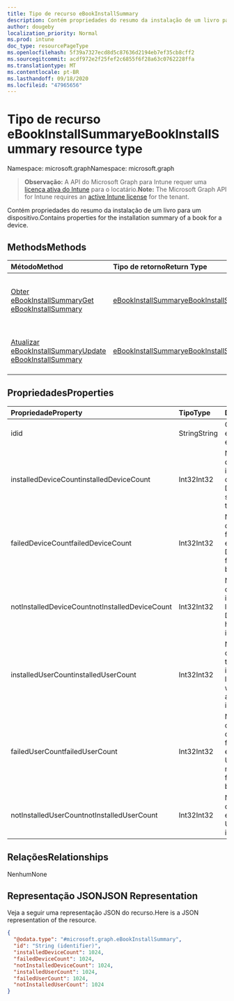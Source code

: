 ```yaml
---
title: Tipo de recurso eBookInstallSummary
description: Contém propriedades do resumo da instalação de um livro para um dispositivo.
author: dougeby
localization_priority: Normal
ms.prod: intune
doc_type: resourcePageType
ms.openlocfilehash: 5f39a7327ecd8d5c87636d2194eb7ef35cb8cff2
ms.sourcegitcommit: acdf972e2f25fef2c6855f6f28a63c0762228ffa
ms.translationtype: MT
ms.contentlocale: pt-BR
ms.lasthandoff: 09/18/2020
ms.locfileid: "47965656"
---
```

# <a name="ebookinstallsummary-resource-type"></a><span data-ttu-id="8e75a-103">Tipo de recurso eBookInstallSummary</span><span class="sxs-lookup"><span data-stu-id="8e75a-103">eBookInstallSummary resource type</span></span>

<span data-ttu-id="8e75a-104">Namespace: microsoft.graph</span><span class="sxs-lookup"><span data-stu-id="8e75a-104">Namespace: microsoft.graph</span></span>

> <span data-ttu-id="8e75a-105">**Observação:** A API do Microsoft Graph para Intune requer uma [licença ativa do Intune](https://go.microsoft.com/fwlink/?linkid=839381) para o locatário.</span><span class="sxs-lookup"><span data-stu-id="8e75a-105">**Note:** The Microsoft Graph API for Intune requires an [active Intune license](https://go.microsoft.com/fwlink/?linkid=839381) for the tenant.</span></span>

<span data-ttu-id="8e75a-106">Contém propriedades do resumo da instalação de um livro para um dispositivo.</span><span class="sxs-lookup"><span data-stu-id="8e75a-106">Contains properties for the installation summary of a book for a device.</span></span>

## <a name="methods"></a><span data-ttu-id="8e75a-107">Methods</span><span class="sxs-lookup"><span data-stu-id="8e75a-107">Methods</span></span>
|<span data-ttu-id="8e75a-108">Método</span><span class="sxs-lookup"><span data-stu-id="8e75a-108">Method</span></span>|<span data-ttu-id="8e75a-109">Tipo de retorno</span><span class="sxs-lookup"><span data-stu-id="8e75a-109">Return Type</span></span>|<span data-ttu-id="8e75a-110">Descrição</span><span class="sxs-lookup"><span data-stu-id="8e75a-110">Description</span></span>|
|:---|:---|:---|
|[<span data-ttu-id="8e75a-111">Obter eBookInstallSummary</span><span class="sxs-lookup"><span data-stu-id="8e75a-111">Get eBookInstallSummary</span></span>](../api/intune-books-ebookinstallsummary-get.md)|[<span data-ttu-id="8e75a-112">eBookInstallSummary</span><span class="sxs-lookup"><span data-stu-id="8e75a-112">eBookInstallSummary</span></span>](../resources/intune-books-ebookinstallsummary.md)|<span data-ttu-id="8e75a-113">Ler propriedades e relações de objetos de [eBookInstallSummary](../resources/intune-books-ebookinstallsummary.md).</span><span class="sxs-lookup"><span data-stu-id="8e75a-113">Read properties and relationships of the [eBookInstallSummary](../resources/intune-books-ebookinstallsummary.md) object.</span></span>|
|[<span data-ttu-id="8e75a-114">Atualizar eBookInstallSummary</span><span class="sxs-lookup"><span data-stu-id="8e75a-114">Update eBookInstallSummary</span></span>](../api/intune-books-ebookinstallsummary-update.md)|[<span data-ttu-id="8e75a-115">eBookInstallSummary</span><span class="sxs-lookup"><span data-stu-id="8e75a-115">eBookInstallSummary</span></span>](../resources/intune-books-ebookinstallsummary.md)|<span data-ttu-id="8e75a-116">Atualizar as propriedades de um objeto de [eBookInstallSummary](../resources/intune-books-ebookinstallsummary.md).</span><span class="sxs-lookup"><span data-stu-id="8e75a-116">Update the properties of a [eBookInstallSummary](../resources/intune-books-ebookinstallsummary.md) object.</span></span>|

## <a name="properties"></a><span data-ttu-id="8e75a-117">Propriedades</span><span class="sxs-lookup"><span data-stu-id="8e75a-117">Properties</span></span>
|<span data-ttu-id="8e75a-118">Propriedade</span><span class="sxs-lookup"><span data-stu-id="8e75a-118">Property</span></span>|<span data-ttu-id="8e75a-119">Tipo</span><span class="sxs-lookup"><span data-stu-id="8e75a-119">Type</span></span>|<span data-ttu-id="8e75a-120">Descrição</span><span class="sxs-lookup"><span data-stu-id="8e75a-120">Description</span></span>|
|:---|:---|:---|
|<span data-ttu-id="8e75a-121">id</span><span class="sxs-lookup"><span data-stu-id="8e75a-121">id</span></span>|<span data-ttu-id="8e75a-122">String</span><span class="sxs-lookup"><span data-stu-id="8e75a-122">String</span></span>|<span data-ttu-id="8e75a-123">Chave da entidade.</span><span class="sxs-lookup"><span data-stu-id="8e75a-123">Key of the entity.</span></span>|
|<span data-ttu-id="8e75a-124">installedDeviceCount</span><span class="sxs-lookup"><span data-stu-id="8e75a-124">installedDeviceCount</span></span>|<span data-ttu-id="8e75a-125">Int32</span><span class="sxs-lookup"><span data-stu-id="8e75a-125">Int32</span></span>|<span data-ttu-id="8e75a-126">Número de dispositivos que instalaram este livro com êxito.</span><span class="sxs-lookup"><span data-stu-id="8e75a-126">Number of Devices that have successfully installed this book.</span></span>|
|<span data-ttu-id="8e75a-127">failedDeviceCount</span><span class="sxs-lookup"><span data-stu-id="8e75a-127">failedDeviceCount</span></span>|<span data-ttu-id="8e75a-128">Int32</span><span class="sxs-lookup"><span data-stu-id="8e75a-128">Int32</span></span>|<span data-ttu-id="8e75a-129">Número de dispositivos que falharam ao instalar este livro.</span><span class="sxs-lookup"><span data-stu-id="8e75a-129">Number of Devices that have failed to install this book.</span></span>|
|<span data-ttu-id="8e75a-130">notInstalledDeviceCount</span><span class="sxs-lookup"><span data-stu-id="8e75a-130">notInstalledDeviceCount</span></span>|<span data-ttu-id="8e75a-131">Int32</span><span class="sxs-lookup"><span data-stu-id="8e75a-131">Int32</span></span>|<span data-ttu-id="8e75a-132">Número de dispositivos que não instalaram este livro.</span><span class="sxs-lookup"><span data-stu-id="8e75a-132">Number of Devices that does not have this book installed.</span></span>|
|<span data-ttu-id="8e75a-133">installedUserCount</span><span class="sxs-lookup"><span data-stu-id="8e75a-133">installedUserCount</span></span>|<span data-ttu-id="8e75a-134">Int32</span><span class="sxs-lookup"><span data-stu-id="8e75a-134">Int32</span></span>|<span data-ttu-id="8e75a-135">Número de usuários cujos dispositivos tiveram êxito ao instalar este livro.</span><span class="sxs-lookup"><span data-stu-id="8e75a-135">Number of Users whose devices have all succeeded to install this book.</span></span>|
|<span data-ttu-id="8e75a-136">failedUserCount</span><span class="sxs-lookup"><span data-stu-id="8e75a-136">failedUserCount</span></span>|<span data-ttu-id="8e75a-137">Int32</span><span class="sxs-lookup"><span data-stu-id="8e75a-137">Int32</span></span>|<span data-ttu-id="8e75a-138">Número de usuários que têm um ou mais dispositivos que falharam ao instalar este livro.</span><span class="sxs-lookup"><span data-stu-id="8e75a-138">Number of Users that have 1 or more device that failed to install this book.</span></span>|
|<span data-ttu-id="8e75a-139">notInstalledUserCount</span><span class="sxs-lookup"><span data-stu-id="8e75a-139">notInstalledUserCount</span></span>|<span data-ttu-id="8e75a-140">Int32</span><span class="sxs-lookup"><span data-stu-id="8e75a-140">Int32</span></span>|<span data-ttu-id="8e75a-141">Número de usuários que não instalaram este livro.</span><span class="sxs-lookup"><span data-stu-id="8e75a-141">Number of Users that did not install this book.</span></span>|

## <a name="relationships"></a><span data-ttu-id="8e75a-142">Relações</span><span class="sxs-lookup"><span data-stu-id="8e75a-142">Relationships</span></span>
<span data-ttu-id="8e75a-143">Nenhum</span><span class="sxs-lookup"><span data-stu-id="8e75a-143">None</span></span>

## <a name="json-representation"></a><span data-ttu-id="8e75a-144">Representação JSON</span><span class="sxs-lookup"><span data-stu-id="8e75a-144">JSON Representation</span></span>
<span data-ttu-id="8e75a-145">Veja a seguir uma representação JSON do recurso.</span><span class="sxs-lookup"><span data-stu-id="8e75a-145">Here is a JSON representation of the resource.</span></span>
<!-- {
  "blockType": "resource",
  "keyProperty": "id",
  "@odata.type": "microsoft.graph.eBookInstallSummary"
}
-->
``` json
{
  "@odata.type": "#microsoft.graph.eBookInstallSummary",
  "id": "String (identifier)",
  "installedDeviceCount": 1024,
  "failedDeviceCount": 1024,
  "notInstalledDeviceCount": 1024,
  "installedUserCount": 1024,
  "failedUserCount": 1024,
  "notInstalledUserCount": 1024
}
```









